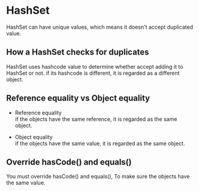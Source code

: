 # HashSet
HashSet can have unique values, which means it doesn't accept duplicated value. 

## How a HashSet checks for duplicates
HashSet uses hashcode value to determine whether accept adding it to HashSet or not. 
if its hashcode is different, it is regarded as a different object.
 
## Reference equality vs Object equality

- Reference equality  
    if the objects have the same reference, it is regarded as the same object.
    
- Object equality  
    if the objects have the same value, it is regarded as the same object.
 
## Override hasCode() and equals()
You must override hasCode() and equals(), To make sure the objects have the same value.  

